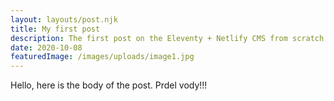 ```yaml
---
layout: layouts/post.njk
title: My first post
description: The first post on the Eleventy + Netlify CMS from scratch blog
date: 2020-10-08
featuredImage: /images/uploads/image1.jpg
---
```

Hello, here is the body of the post. Prdel vody!!!